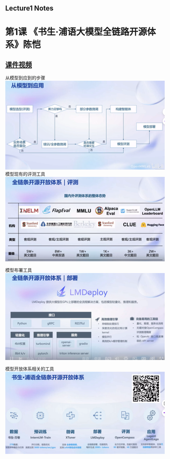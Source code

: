 ##  Lecture1 Notes  
# 第1课 《书生·浦语大模型全链路开源体系》陈恺
## [课件视频](https://www.bilibili.com/video/BV1Rc411b7ns)  
   从模型到应到的步骤  
   ![](https://github.com/CDL0726/InternLM-Assignment/blob/main/lecture1%20img1.png)  
   模型现有的评测工具  
   ![](https://github.com/CDL0726/InternLM-Assignment/blob/main/lecture1%20img2.png)  

   模型布署工具
   ![](https://github.com/CDL0726/InternLM-Assignment/blob/main/lecture1%20img3.png)  

   模型开放体系相关的工具  
   ![](https://github.com/CDL0726/InternLM-Assignment/blob/main/lecture1%20img4.png)  
